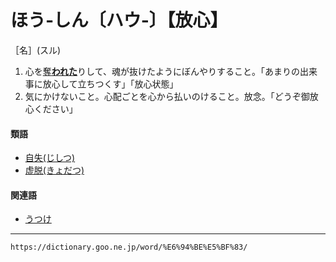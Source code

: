 # ほう‐しん〔ハウ‐〕【放心】

［名］(スル)

1.  心を[奪**われた**](うばう（奪う）)りして、魂が抜けたようにぼんやりすること。「あまりの出来事に放心して立ちつくす」「放心状態」
2.  気にかけないこと。心配ごとを心から払いのけること。放念。「どうぞ御放心ください」
    

#### 類語

-   [自失(じしつ)](https://dictionary.goo.ne.jp/word/%E8%87%AA%E5%A4%B1/#jn-96189)
-   [虚脱(きょだつ)](https://dictionary.goo.ne.jp/word/%E8%99%9A%E8%84%B1/#jn-57843)

#### 関連語

-   [うつけ](https://dictionary.goo.ne.jp/word/%E7%A9%BA%E3%81%91/#jn-19715)

---
`https://dictionary.goo.ne.jp/word/%E6%94%BE%E5%BF%83/`